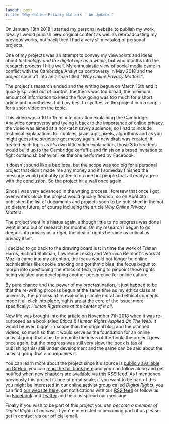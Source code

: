 ```yaml
---
layout: post
title: "Why Online Privacy Matters - An Update."
---
```


On January 18th 2018 I started my personal website to publish my work, Ideally I would publish new original content as well as rebroadcasting my previous works, but back then I had a very slim catalog of personal projects.

One of my projects was an attempt to convey my viewpoints and ideas about _technology and the digital age as a whole_, but who months into the research process I hit a wall. My enthusiastic view of social media came in conflict with the Cambridge Analytica controversy in May 2018 and the project spun off into an article titled _"Why Online Privacy Matters"_.

The project's research ended and the writing begun on March 16th and it quickly spiraled out of control, the thesis was too broad, the minimum amount of information to keep the flow going was too much for a short article but nonetheless I did my best to synthesize the project into a script for a short video on the topic.

This video was a 10 to 15 minute narration explaining the Cambridge Analytica controversy and tyeing it back to the importance of online privacy, the video was aimed at a non-tech savvy audience, so I had to include technical explanations for cookies, javascript, pixels, algorithms and as you might guess the structure got messy again. A new draft was created, it treated each topic as it's own little video explanation, those 3 to 5 videos would build up to the Cambridge kerfuffle and finish on a broad invitation to fight outlandish behavior like the one performed by Facebook.

It doesn't sound like a bad Idea, but the scope was too big for a personal project that didn't made me any money and if I someday finished the message would probably gotten to no one but people that all ready agree with the conclusion. So the project hit a wall once again.

Since I was very advanced in the writing process I foresaw that once I got over writers block the project would quickly flourish, so on April 4th I published the list of documents and projects soon to be published in the not so distant future, of course including the article _Why Online Privacy Matters_.

The project went in a hiatus again, although little to no progress was done I went in and out of research for months. On my research I begun to go deeper into privacy as a _right_, the idea of rights became as critical as privacy itself.

I decided to go back to the drawing board just in time the work of Tristan Harris, Richard Stallman, Lawrence Lessig and Veronica Belmont's work at Mozilla came into my attention, the focus would not longer be online technicalities like cookie tracking or algorithmic bias, the focus begun to morph into questioning the ethics of tech, trying to pinpoint those rights being violated and developing another perspective for online culture.

By pure chance and the power of my procrastination, it just happed to be that the re-writing process begun at the same time as my ethics class at university, the process of re evaluating simple moral and ethical concepts made it all click into place, rights are at the core of the issue, more specifically: _Human Rights are at the center of it all_.

New life was brought into the article on November 7th 2018 when it was re-purposed as a book titled _Ethics & Human Rights Applied On The Web_. It would be even bigger in scope than the original blog and the planned videos, so much so that it would serve as the foundation for an online activist group that aims to promote the ideas of the book, the project grew once again, but the progress was still very slow, the book is (as of publishing this) still under development and the same can be said about the activist group that accompanies it.

You can learn more about the project since it's source is [publicly available on GitHub][bookgh], you can [read the full book here][book] and you can follow along and get notified when [new chapters are available via this RSS feed][bookrss]. As I mentioned previously this project is one of great scale, if you want to be part of this you might be interested in our online activist group called _Digital Rights_, you can find [our website here][drweb], get notifications with our [RSS feed][drrss] or follow us on [Facebook][drfb] and [Twitter][drtw] and help us spread our message.

Finally if you wish to be part of this project you can _become a member of Digital Rights at no cost_, if you're interested in becoming part of us please get in contact via our [official email][drcontact].

[drweb]: https://digital-rights.github.io/
[drrss]: https://digital-rights.github.io/feed.xml
[drfb]: https://digital-rights.github.io/facebook
[drtw]: https://digital-rights.github.io/twitter
[drcontact]: https://digital-rights.github.io/contact
[book]: https://alex-esc.github.io/read.digitalrights/
[bookgh]: https://github.com/alex-esc/digitalrights
[bookrss]: https://alex-esc.github.io/read.digitalrights/updates.html




<!--

---
layout: post
title: "Our History"
---

_Digital Rights_ is 3 months old as of January 2018, but our efforts to spread the message of human rights applied on the Internet begun in early January 2018 with a blog post.


# Timeline

## January 18th 2018 

Writing process begins about a blog post describing technology's role in society, this blog post was un-published due to the writing process taking longer than expected.

## May 2018

Project became influenced by the Cambridge Analytica controversy and it was spun off as a blog titled _"Why Online Privacy Matters"_ and the research process begun.

## March 16th 2018

Blog post grew in scope once again, it was re-purposed as a video series instead of a blog post.

## April 4th 2018

The project name became public on the author's website.

## November 7th 2018

The Video series _Why Online Privacy Matters_ grew into the first draft of the book _Ethics & Human Rights Applied On The Web_, said draft became public on this date.

## November 26th 2018

The non-profit organization _Digital Rights_ is born to support and spread the ideas of _Ethics & Human Rights Applied On The Web_, on this date our website was originally published and our social media accounts were created.

## December 13-18 2018 

First mayor re-branding of the look for our website using Libre Software, new logo, created website documentation, added terms of service and privacy policy and our project to guide newcomers to our topic had begun development.

## January 14th 2019

The original author of the blog post _Why Online Privacy Matters_ made an update post, on it he explains why the blog was never published and how it had evolved into _Digital Rights_.

# Founding member







# More to come!



-->

